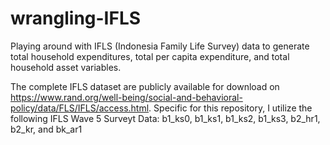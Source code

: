 # wrangling-IFLS
Playing around with IFLS (Indonesia Family Life Survey) data to generate total household expenditures, total per capita expenditure, and total household asset variables.

The complete IFLS dataset are publicly available for download on https://www.rand.org/well-being/social-and-behavioral-policy/data/FLS/IFLS/access.html.
Specific for this repository, I utilize the following IFLS Wave 5 Surveyt Data: b1_ks0, b1_ks1, b1_ks2, b1_ks3, b2_hr1, b2_kr, and bk_ar1 
